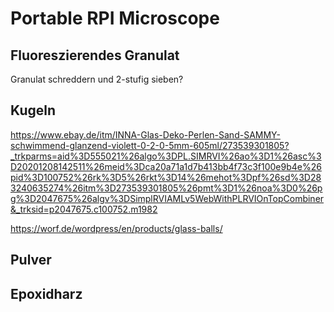 # Portable RPI Microscope


## Fluoreszierendes Granulat
Granulat schreddern und 2-stufig sieben?

## Kugeln

https://www.ebay.de/itm/INNA-Glas-Deko-Perlen-Sand-SAMMY-schwimmend-glanzend-violett-0-2-0-5mm-605ml/273539301805?_trkparms=aid%3D555021%26algo%3DPL.SIMRVI%26ao%3D1%26asc%3D20201208142511%26meid%3Dca20a71a1d7b413bb4f73c3f100e9b4e%26pid%3D100752%26rk%3D5%26rkt%3D14%26mehot%3Dpf%26sd%3D283240635274%26itm%3D273539301805%26pmt%3D1%26noa%3D0%26pg%3D2047675%26algv%3DSimplRVIAMLv5WebWithPLRVIOnTopCombiner&_trksid=p2047675.c100752.m1982


https://worf.de/wordpress/en/products/glass-balls/

## Pulver


## Epoxidharz


  

